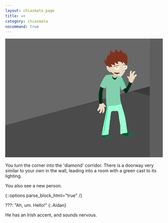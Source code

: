 ```yaml
---
layout: chiasmata_page
title: =>
category: chiasmata
nocommand: true
---
```


![019](/chiasmata/images/narrative/018.png)

You turn the corner into the 'diamond' corridor. There is a doorway very similar to your own in the wall, leading into a room with a green cast to its lighting.

You also see a new person.

{::options parse_block_html="true" /}
<div class="dialogue">
???: "Ah, um. Hello!"
{:.Aidan}
</div>

He has an Irish accent, and sounds nervous.